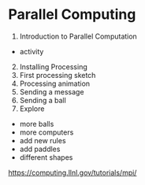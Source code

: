 # Parallel Computing

1. Introduction to Parallel Computation
  * activity
2. Installing Processing
3. First processing sketch
4. Processing animation
5. Sending a message
6. Sending a ball
7. Explore
  * more balls
  * more computers
  * add new rules
  * add paddles
  * different shapes

https://computing.llnl.gov/tutorials/mpi/
